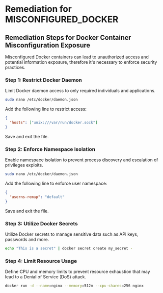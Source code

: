 # Remediation for MISCONFIGURED_DOCKER

## Remediation Steps for Docker Container Misconfiguration Exposure
Misconfigured Docker containers can lead to unauthorized access and potential information exposure, therefore it's necessary to enforce security practices. 

### Step 1: Restrict Docker Daemon 
Limit Docker daemon access to only required individuals and applications.
```bash
sudo nano /etc/docker/daemon.json
```
Add the following line to restrict access:
```json
{
  "hosts": ["unix:///var/run/docker.sock"]
}
```
Save and exit the file. 

### Step 2: Enforce Namespace Isolation 
Enable namespace isolation to prevent process discovery and escalation of privileges exploits.
```bash
sudo nano /etc/docker/daemon.json
```
Add the following line to enforce user namespace:
```json
{
  "userns-remap": "default"
}
```
Save and exit the file. 

### Step 3: Utilize Docker Secrets
Utilize Docker secrets to manage sensitive data such as API keys, passwords and more. 
```bash
echo "This is a secret" | docker secret create my_secret -
```

### Step 4: Limit Resource Usage
Define CPU and memory limits to prevent resource exhaustion that may lead to a Denial of Service (DoS) attack.
```bash
docker run -d --name=nginx --memory=512m --cpu-shares=256 nginx
```
